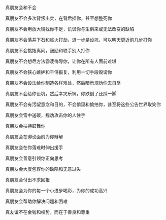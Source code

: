 真朋友会和不会



真朋友不会多次背叛出卖，在背后损你，甚至想整死你

真朋友不会用放大镜找你不足，讥讽你与生俱来或无法改变的缺陷

真朋友不会落井下石和趁火打劫，退一步是设坑，可以明天更近前几步打你

真朋友不会挑拨离间，鼓励和联手别人打你

真朋友不会想尽方法霸凌侮辱你，让你在所有人面前难堪

真朋友不会狭心嫉妒和千倍报复，利用一切手段毁谤你

真朋友不会设法给你制造各样难处，然后暗示规劝你去自尽

真朋友不会给你设坑，然后幸灾乐祸，你跌倒了还踩一脚

真朋友不会有污龊意念和目的，不会偷窥和偷拍你，甚至将这些公告世界取笑你

 

真朋友会雪中送碳，规劝攻击你的人住手

真朋友会扶持鼓舞你

真朋友会在诽谤面前为你辩解

真朋友会在你落难时伸出援手

真朋友会善意引领你正向思考

真朋友会大度包容你的缺陷和无意过失

真朋友会付出不求回报

真朋友会为你的每一个小进步喝彩，为你的成功高兴

真朋友会帮助你解决问题和困难

 

真友谊不在金钱和权势，而在于善良和尊重
